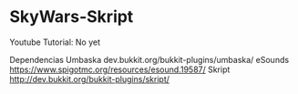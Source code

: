 # SkyWars-Skript





Youtube Tutorial:
No yet



Dependencias
Umbaska  dev.bukkit.org/bukkit-plugins/umbaska/
eSounds  https://www.spigotmc.org/resources/esound.19587/
Skript  http://dev.bukkit.org/bukkit-plugins/skript/
